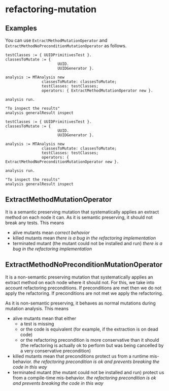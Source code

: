 # refactoring-mutation

## Examples

You can use `ExtractMethodMutationOperator` and `ExtractMethodNoPreconditionMutationOperator` as follows.

```smalltalk
testClasses := { UUIDPrimitivesTest }.
classesToMutate := {
	                   UUID.
	                   UUIDGenerator }.

analysis := MTAnalysis new
	            classesToMutate: classesToMutate;
	            testClasses: testClasses;
	            operators: { ExtractMethodMutationOperator new }.

analysis run.

"To inspect the results"
analysis generalResult inspect
```

```smalltalk
testClasses := { UUIDPrimitivesTest }.
classesToMutate := {
	                   UUID.
	                   UUIDGenerator }.

analysis := MTAnalysis new
	            classesToMutate: classesToMutate;
	            testClasses: testClasses;
	            operators: { ExtractMethodNoPreconditionMutationOperator new }.

analysis run.

"To inspect the results"
analysis generalResult inspect
```

## ExtractMethodMutationOperator
It is a semantic preserving mutation that systematically applies an extract method on each node it can.
As it is semantic preserving, it should not break any tests.
This means
 - alive mutants mean *correct behavior*
 - killed mutants mean *there is a bug in the refactoring implementation*
 - terminated mutant (the mutant could not be installed and run) *there is a bug in the refactoring implementation*


## ExtractMethodNoPreconditionMutationOperator
It is a non-semantic preserving mutation that systematically applies an extract method on each node where it should not.
For this, we take into account refactoring preconditions.
If preconditions are met then we do not apply the refactoring.
If preconditions are not met we apply the refactoring.

As it is non-semantic preserving, it behaves as normal mutations during mutation analysis.
This means
 - alive mutants mean that either
    - a test is missing
    - or the code is equivalent (for example, if the extraction is on dead code)
    - or the refactoring precondition is more conservative than it should (the refactoring is actually ok to perform but was being cancelled by a very conservative precondition)
 - killed mutants mean that preconditions protect us from a runtime mis-behavior. *the refactoring precondition is ok and prevents breaking the code in this way*
 - terminated mutant (the mutant could not be installed and run) protect us from a compile-time mis-behavior. *the refactoring precondition is ok and prevents breaking the code in this way*

